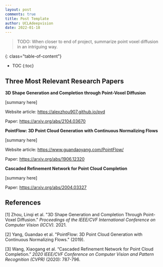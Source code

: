 ```yaml
---
layout: post
comments: true
title: Post Template
author: UCLAdeepvision
date: 2022-01-18
---
```



> TODO: When closer to end of project, summarize point voxel diffusion in an intriguing way.

<!--more-->
{: class="table-of-content"}
* TOC
{:toc}

## Three Most Relevant Research Papers

**3D Shape Generation and Completion through Point-Voxel Diffusion**

[summary here]

Website article: https://alexzhou907.github.io/pvd

Paper: https://arxiv.org/abs/2104.03670

**PointFlow: 3D Point Cloud Generation with Continuous Normalizing Flows**

[summary here]

Website article: https://www.guandaoyang.com/PointFlow/

Paper: https://arxiv.org/abs/1906.12320

**Cascaded Refinement Network for Point Cloud Completion**

[summary here]

Paper: https://arxiv.org/abs/2004.03327

## References

[1] Zhou, Linqi et al. "3D Shape Generation and Completion Through Point-Voxel Diffusion." *Proceedings of the IEEE/CVF International Conference on Computer Vision (ICCV).* 2021.

[2] Yang, Guandao et al. "PointFlow: 3D Point Cloud Generation with Continuous Normalizing Flows." (2019).

[3] Wang, Xiaogang et al. “Cascaded Refinement Network for Point Cloud Completion.” *2020 IEEE/CVF Conference on Computer Vision and Pattern Recognition (CVPR)* (2020): 787-796.